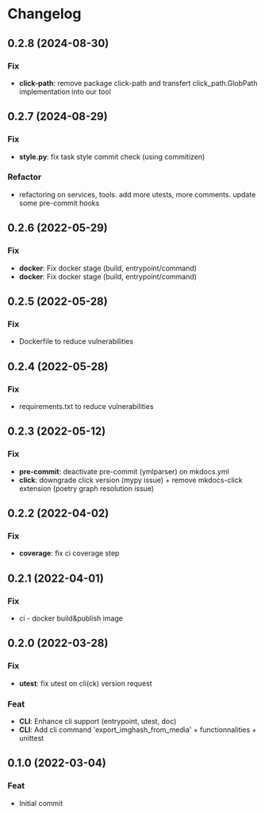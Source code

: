 # Changelog
## 0.2.8 (2024-08-30)

### Fix

- **click-path**: remove package click-path and transfert click_path.GlobPath implementation into our tool

## 0.2.7 (2024-08-29)

### Fix

- **style.py**: fix task style commit check (using commitizen)

### Refactor

- refactoring on services, tools. add more utests, more comments. update some pre-commit hooks

## 0.2.6 (2022-05-29)

### Fix

- **docker**: Fix docker stage (build, entrypoint/command)
- **docker**: Fix docker stage (build, entrypoint/command)

## 0.2.5 (2022-05-28)

### Fix

- Dockerfile to reduce vulnerabilities

## 0.2.4 (2022-05-28)

### Fix

- requirements.txt to reduce vulnerabilities

## 0.2.3 (2022-05-12)

### Fix

- **pre-commit**: deactivate pre-commit (ymlparser) on mkdocs.yml
- **click**: downgrade click version (mypy issue) + remove mkdocs-click extension (poetry graph resolution issue)

## 0.2.2 (2022-04-02)

### Fix

- **coverage**: fix ci coverage step

## 0.2.1 (2022-04-01)

### Fix

- ci - docker build&publish image

## 0.2.0 (2022-03-28)

### Fix

- **utest**: fix utest on cli(ck) version request

### Feat

- **CLI**: Enhance cli support (entrypoint, utest, doc)
- **CLI**: Add cli command 'export_imghash_from_media' + functionnalities + unittest

## 0.1.0 (2022-03-04)

### Feat

- Initial commit
